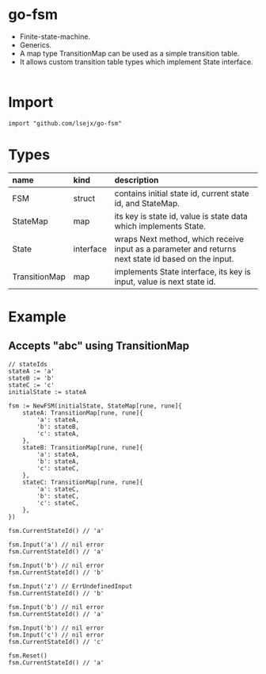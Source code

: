# go-fsm
* Finite-state-machine.
* Generics.
* A map type TransitionMap can be used as a simple transition table.
* It allows custom transition table types which implement State interface.
<br><br>

# Import
	import "github.com/lsejx/go-fsm"

# Types
|name|kind|description|
|:---|:---|:----------|
|FSM|struct|contains initial state id, current state id, and StateMap.|
|StateMap|map|its key is state id, value is state data which implements State.|
|State|interface|wraps Next method, which receive input as a parameter and returns next state id based on the input.|
|TransitionMap|map|implements State interface, its key is input, value is next state id.|

# Example
## Accepts "abc" using TransitionMap
	// stateIds
	stateA := 'a'
	stateB := 'b'
	stateC := 'c'
	initialState := stateA

	fsm := NewFSM(initialState, StateMap[rune, rune]{
		stateA: TransitionMap[rune, rune]{
			'a': stateA,
			'b': stateB,
			'c': stateA,
		},
		stateB: TransitionMap[rune, rune]{
			'a': stateA,
			'b': stateA,
			'c': stateC,
		},
		stateC: TransitionMap[rune, rune]{
			'a': stateC,
			'b': stateC,
			'c': stateC,
		},
	})

	fsm.CurrentStateId() // 'a'

	fsm.Input('a') // nil error
	fsm.CurrentStateId() // 'a'

	fsm.Input('b') // nil error
	fsm.CurrentStateId() // 'b'

	fsm.Input('z') // ErrUndefinedInput
	fsm.CurrentStateId() // 'b'

	fsm.Input('b') // nil error
	fsm.CurrentStateId() // 'a'

	fsm.Input('b') // nil error
	fsm.Input('c') // nil error
	fsm.CurrentStateId() // 'c'

	fsm.Reset()
	fsm.CurrentStateId() // 'a'



